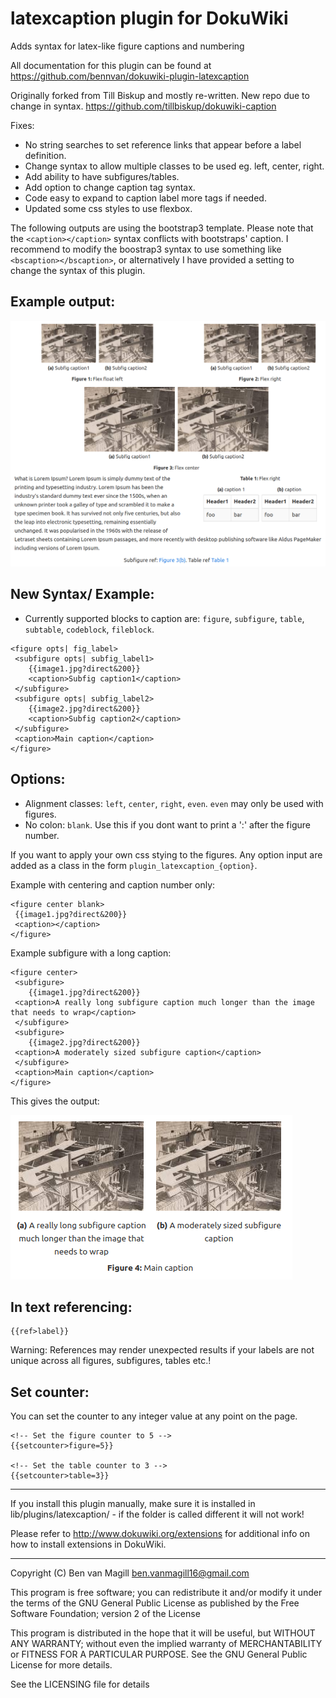 # latexcaption plugin for DokuWiki

Adds syntax for latex-like figure captions and numbering

All documentation for this plugin can be found at
https://github.com/bennvan/dokuwiki-plugin-latexcaption


Originally forked from Till Biskup and mostly re-written. New repo due to change in syntax. 
https://github.com/tillbiskup/dokuwiki-caption


Fixes: 
- No string searches to set reference links that appear before a label definition.
- Change syntax to allow multiple classes to be used eg. left, center, right.
- Add ability to have subfigures/tables.
- Add option to change caption tag syntax.
- Code easy to expand to caption label more tags if needed.
- Updated some css styles to use flexbox.

The following outputs are using the bootstrap3 template. Please note that the `<caption></caption>` syntax conflicts with bootstraps' caption. I recommend to modify the boostrap3 syntax to use something like `<bscaption></bscaption>`, or alternatively I have provided a setting to change the syntax of this plugin. 

Example output:
-------------

![Example output](example.png "output of Example")


New Syntax/ Example:
-------------

 - Currently supported blocks to caption are: `figure`, `subfigure`, `table`, `subtable`, `codeblock`, `fileblock`. 

```
<figure opts| fig_label>
 <subfigure opts| subfig_label1>
	{{image1.jpg?direct&200}}
	<caption>Subfig caption1</caption>
 </subfigure>
 <subfigure opts| subfig_label2>
	{{image2.jpg?direct&200}}
	<caption>Subfig caption2</caption>
 </subfigure>
 <caption>Main caption</caption>
</figure>
```

Options:
------------

 - Alignment classes: `left`, `center`, `right`, `even`.  `even` may only be used with figures.
 - No colon: `blank`. Use this if you dont want to print a ':' after the figure number.

If you want to apply your own css stying to the figures. Any option input are added as a class in the form `plugin_latexcaption_{option}`.


Example with centering and caption number only:

```
<figure center blank>
 {{image1.jpg?direct&200}}
 <caption></caption>
</figure>
```

Example subfigure with a long caption:
```
<figure center>
 <subfigure>
 	{{image1.jpg?direct&200}}
 <caption>A really long subfigure caption much longer than the image that needs to wrap</caption>
 </subfigure>
 <subfigure>
	{{image2.jpg?direct&200}}
 <caption>A moderately sized subfigure caption</caption>
 </subfigure>
 <caption>Main caption</caption>
</figure>
```

This gives the output:

![Example output2](example2.png "output of Example2")

In text referencing:
-------------
```
{{ref>label}}
```
Warning: References may render unexpected results if your labels are not unique across all figures, subfigures, tables etc.!

Set counter:
-------------

You can set the counter to any integer value at any point on the page. 

```
<!-- Set the figure counter to 5 -->
{{setcounter>figure=5}} 

<!-- Set the table counter to 3 -->
{{setcounter>table=3}} 
```

-----

If you install this plugin manually, make sure it is installed in
lib/plugins/latexcaption/ - if the folder is called different it
will not work!

Please refer to http://www.dokuwiki.org/extensions for additional info
on how to install extensions in DokuWiki.

----
Copyright (C) Ben van Magill <ben.vanmagill16@gmail.com>

This program is free software; you can redistribute it and/or modify
it under the terms of the GNU General Public License as published by
the Free Software Foundation; version 2 of the License

This program is distributed in the hope that it will be useful,
but WITHOUT ANY WARRANTY; without even the implied warranty of
MERCHANTABILITY or FITNESS FOR A PARTICULAR PURPOSE.  See the
GNU General Public License for more details.

See the LICENSING file for details
